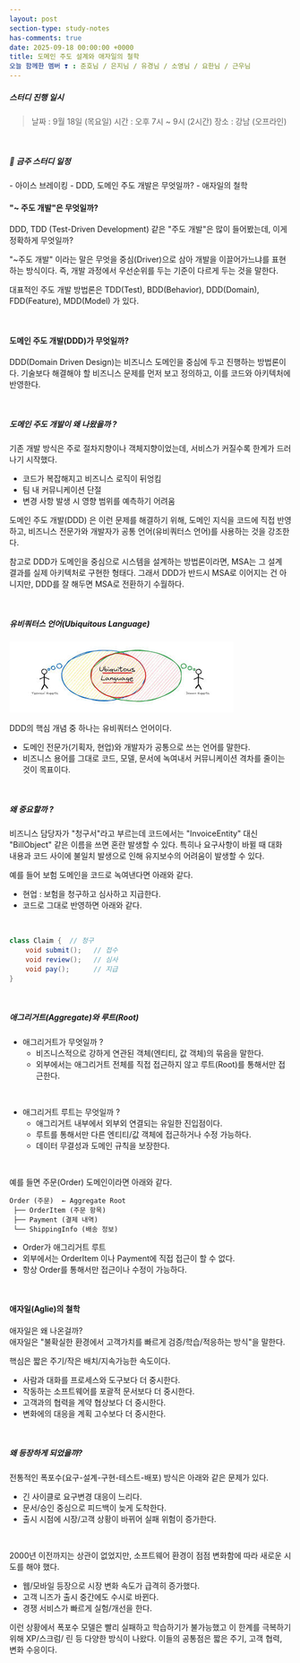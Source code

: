```yaml
---
layout: post
section-type: study-notes
has-comments: true
date: 2025-09-18 00:00:00 +0000
title: 도메인 주도 설계와 애자일의 철학
오늘 함께한 멤버 ❣️ : 준호님 / 은지님 / 유경님 / 소영님 / 요한님 / 근우님
---
```


<h5> 스터디 진행 일시</h5>
<blockquote>날짜 : 9월 18일 (목요일)    
시간 : 오후 7시 ~ 9시 (2시간)   
장소 : 강남 (오프라인)
</blockquote>

<br>

<h5> 🔧 금주 스터디 일정 </h5>
- 아이스 브레이킹
- DDD, 도메인 주도 개발은 무엇일까?
- 애자일의 철학 

<br>  

<h4> "~ 주도 개발"은 무엇일까?  </h4>

DDD, TDD (Test-Driven Development) 같은 "주도 개발"은 많이 들어봤는데, 이게 정확하게 무엇일까?   


"~주도 개발" 이라는 말은 무엇을 중심(Driver)으로 삼아 개발을 이끌어가느냐를 표현하는 방식이다. 즉, 개발 과정에서 우선순위를 두는 기준이 다르게 두는 것을 말한다.  

대표적인 주도 개발 방법론은 TDD(Test), BDD(Behavior), DDD(Domain), FDD(Feature), MDD(Model) 가 있다. 


<br>

<h4> 도메인 주도 개발(DDD)가 무엇일까? </h4>  

DDD(Domain Driven Design)는 비즈니스 도메인을 중심에 두고 진행하는 방법론이다. 기술보다 해결해야 할 비즈니스 문제를 먼저 보고 정의하고, 이를 코드와 아키텍처에 반영한다.   

<br>

<h5> 도메인 주도 개발이 왜 나왔을까 ? </h5>

기존 개발 방식은 주로 절차지향이나 객체지향이었는데, 서비스가 커질수록 한계가 드러나기 시작했다.

* 코드가 복잡해지고 비즈니스 로직이 뒤엉킴
* 팀 내 커뮤니케이션 단절
* 변경 사항 발생 시 영향 범위를 예측하기 어려움

도메인 주도 개발(DDD) 은 이런 문제를 해결하기 위해, 도메인 지식을 코드에 직접 반영하고, 비즈니스 전문가와 개발자가 공통 언어(유비쿼터스 언어)를 사용하는 것을 강조한다.  

참고로 DDD가 도메인을 중심으로 시스템을 설계하는 방법론이라면, MSA는 그 설계 결과를 실제 아키텍처로 구현한 형태다. 그래서 DDD가 반드시 MSA로 이어지는 건 아니지만, DDD를 잘 해두면 MSA로 전환하기 수월하다.

<br>  

<h5> 유비쿼터스 언어(Ubiquitous Language) </h5>

![유비쿼터스 언어](/img/post_img/Ubiquitous%20Language.jpeg)

DDD의 핵심 개념 중 하나는 유비쿼터스 언어이다.   

* 도메인 전문가(기획자, 현업)와 개발자가 공통으로 쓰는 언어를 말한다. 
* 비즈니스 용어를 그대로 코드, 모델, 문서에 녹여내서 커뮤니케이션 격차를 줄이는 것이 목표이다.  

<br>  

<h5> 왜 중요할까 ? </h5>  
비즈니스 담당자가 "청구서"라고 부르는데 코드에서는 "InvoiceEntity" 대신 "BillObject" 같은 이름을 쓰면 혼란 발생할 수 있다. 특히나 요구사항이 바뀔 때 대화 내용과 코드 사이에 불일치 발생으로 인해 유지보수의 어려움이 발생할 수 있다.  

예를 들어 보험 도메인을 코드로 녹여낸다면 아래와 같다.     

* 현업 : 보험을 청구하고 심사하고 지급한다.  
* 코드로 그대로 반영하면 아래와 같다.   

<br>

```java
class Claim {  // 청구
    void submit();   // 접수
    void review();   // 심사
    void pay();      // 지급
}
```

<br>  

<h5> 애그리거트(Aggregate)와 루트(Root) </h5>

* 애그리거트가 무엇일까 ?   
  * 비즈니스적으로 강하게 연관된 객체(엔티티, 값 객체)의 묶음을 말한다.  
  * 외부에서는 애그리거트 전체를 직접 접근하지 않고 루트(Root)를 통해서만 접근한다. 

<br>

* 애그리거트 루트는 무엇일까 ?
  * 애그리거트 내부에서 외부외 연결되는 유일한 진입점이다.
  * 루트를 통해서만 다른 엔티티/값 객체에 접근하거나 수정 가능하다. 
  * 데이터 무결성과 도메인 규칙을 보장한다.  

<br>  

예를 들면 주문(Order) 도메인이라면 아래와 같다.  


```
Order (주문)  ← Aggregate Root
 ├── OrderItem (주문 항목)
 ├── Payment (결제 내역)
 └── ShippingInfo (배송 정보)
```

* Order가 애그리거트 루트  
* 외부에서는 OrderItem 이나 Payment에 직접 접근이 할 수 없다. 
* 항상 Order를 통해서만 접근이나 수정이 가능하다.  

<br>

<h4> 애자일(Aglie)의 철학 </h4>

애자일은 왜 나온걸까?  
애자일은 "불확실한 환경에서 고객가치를 빠르게 검증/학습/적응하는 방식"을 말한다.  

핵심은 짧은 주기/작은 배치/지속가능한 속도이다.  

* 사람과 대화를 프로세스와 도구보다 더 중시한다.
* 작동하는 소프트웨어를 포괄적 문서보다 더 중시한다.
* 고객과의 협력을 계약 협상보다 더 중시한다. 
* 변화에의 대응을 계획 고수보다 더 중시한다. 


<br>  


<h5> 왜 등장하게 되었을까? </h5>

전통적인 폭포수(요구-설계-구현-테스트-배포) 방식은 아래와 같은 문제가 있다. 


* 긴 사이클로 요구변경 대응이 느리다.
* 문서/승인 중심으로 피드백이 늦게 도착한다.
* 출시 시점에 시장/고객 상황이 바뀌어 실패 위험이 증가한다. 

<br>   

2000년 이전까지는 상관이 없었지만, 소프트웨어 환경이 점점 변화함에 따라 새로운 시도를 해야 했다.  

* 웹/모바일 등장으로 시장 변화 속도가 급격히 증가했다. 
* 고객 니즈가 출시 중간에도 수시로 바뀐다.  
* 경쟁 서비스가 빠르게 실험/개선을 한다.  

이런 상황에서 폭포수 모델은 빨리 실패하고 학습하기가 불가능했고 이 한계를 극복하기 위해 XP/스크럼/ 린 등 다양한 방식이 나왔다. 이들의 공통점은 짧은 주기, 고객 협력, 변화 수응이다.  


<br>  








